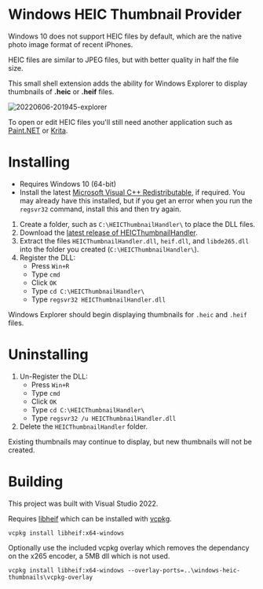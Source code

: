 # Windows HEIC Thumbnail Provider

Windows 10 does not support HEIC files by default, which are the native photo image format of recent iPhones.

HEIC files are similar to JPEG files, but with better quality in half the file size.

This small shell extension adds the ability for Windows Explorer to display thumbnails of **.heic** or **.heif** files.

![20220606-201945-explorer](https://user-images.githubusercontent.com/323682/172850354-902dbd7d-686f-4749-acc5-23990e65128e.png)

To open or edit HEIC files you'll still need another application such as [Paint.NET](https://www.getpaint.net/) or [Krita](https://krita.org/).

# Installing

- Requires Windows 10 (64-bit)
- Install the latest [Microsoft Visual C++ Redistributable](https://aka.ms/vs/17/release/vc_redist.x64.exe), if required. You may already have this installed, but if you get an error when you run the `regsvr32` command, install this and then try again.

1. Create a folder, such as `C:\HEICThumbnailHandler\` to place the DLL files.
2. Download the [latest release of HEICThumbnailHandler](https://github.com/brookmiles/windows-heic-thumbnails/releases/latest).
3. Extract the files `HEICThumbnailHandler.dll`, `heif.dll`, and `libde265.dll` into the folder you created (`C:\HEICThumbnailHandler\`).
4. Register the DLL:
	- Press `Win+R`
	- Type `cmd`
	- Click `OK`
	- Type `cd C:\HEICThumbnailHandler\`
	- Type `regsvr32 HEICThumbnailHandler.dll`

Windows Explorer should begin displaying thumbnails for `.heic` and `.heif` files.

# Uninstalling

1. Un-Register the DLL:
	- Press `Win+R`
	- Type `cmd`
	- Click `OK`
	- Type `cd C:\HEICThumbnailHandler\`
	- Type `regsvr32 /u HEICThumbnailHandler.dll`
2. Delete the `HEICThumbnailHandler` folder.

Existing thumbnails may continue to display, but new thumbnails will not be created.

# Building

This project was built with Visual Studio 2022.

Requires [libheif](https://github.com/strukturag/libheif) which can be installed with [vcpkg](https://github.com/microsoft/vcpkg).

`vcpkg install libheif:x64-windows`

Optionally use the included vcpkg overlay which removes the dependancy on the x265 encoder, a 5MB dll which is not used.

`vcpkg install libheif:x64-windows --overlay-ports=..\windows-heic-thumbnails\vcpkg-overlay`
